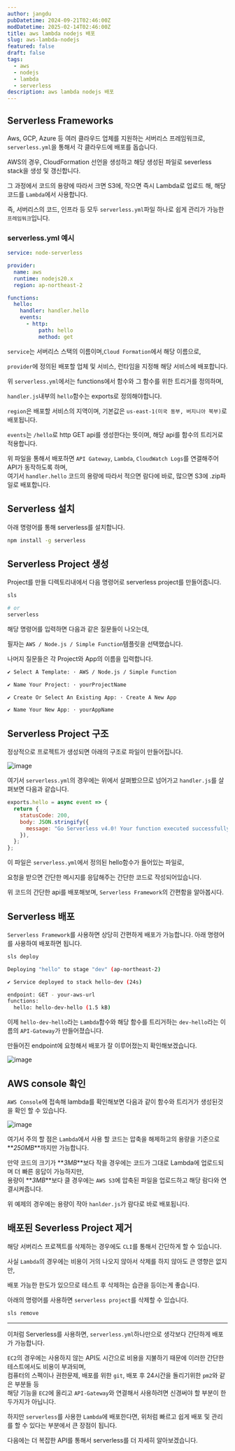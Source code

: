 ```yaml
---
author: jangdu
pubDatetime: 2024-09-21T02:46:00Z
modDatetime: 2025-02-14T02:46:00Z
title: aws lambda nodejs 배포
slug: aws-lambda-nodejs
featured: false
draft: false
tags:
  - aws
  - nodejs
  - lambda
  - serverless
description: aws lambda nodejs 배포
---
```


## Serverless Frameworks

Aws, GCP, Azure 등 여러 클라우드 업체를 지원하는 서버리스 프레임워크로, `serverless.yml`을 통해서 각 클라우드에 배포를 돕습니다.

AWS의 경우, CloudFormation 선언을 생성하고 해당 생성된 파일로 severless stack을 생성 및 갱신합니다.

그 과정에서 코드의 용량에 따라서 크면 S3에, 작으면 즉시 Lambda로 업로드 해, 해당 코드를 `Lambda`에서 사용합니다.

즉, 서버리스의 코드, 인프라 등 모두 `serverless.yml`파일 하나로 쉽게 관리가 가능한 `프레임워크`입니다.

### serverless.yml 예시

```yml
service: node-serverless

provider:
  name: aws
  runtime: nodejs20.x
  region: ap-northeast-2

functions:
  hello:
    handler: handler.hello
    events:
      - http:
          path: hello
          method: get
```

`service`는 서버리스 스택의 이름이며,`Cloud Formation`에서 해당 이름으로,

`provider`에 정의된 배포할 업체 및 서비스, 런타임을 지정해 해당 서비스에 배포합니다.

위 `serverless.yml`에서는 functions에서 함수와 그 함수를 위한 트리거를 정의하며,

`handler.js`내부의 `hello`함수는 exports로 정의해야합니다.

`region`은 배포할 서비스의 지역이며, 기본값은 `us-east-1(미국 동부, 버지니아 북부)`로 배포됩니다.

`events`는 `/hello`로 http GET api를 생성한다는 뜻이며, 해당 api를 함수의 트리거로 적용합니다.

위 파일을 통해서 배포하면 `API Gateway`, `Lambda`, `CloudWatch Logs`를 연결해주어 API가 동작하도록 하며,  
여기서 `handler.hello` 코드의 용량에 따라서 적으면 람다에 바로, 많으면 S3에 .zip파일로 배포합니다.

## Serverless 설치

아래 명령어를 통해 serverless를 설치합니다.

```bash
npm install -g serverless
```

## Serverless Project 생성

Project를 만들 디렉토리내에서 다음 명령어로 serverless project를 만들어줍니다.

```bash
sls

# or
serverless
```

해당 명령어를 입력하면 다음과 같은 질문들이 나오는데,

필자는 `AWS / Node.js / Simple Function`템플릿을 선택했습니다.

나머지 질문들은 각 Project와 App의 이름을 입력합니다.

```bash
✔ Select A Template: · AWS / Node.js / Simple Function

✔ Name Your Project: · yourProjectName

✔ Create Or Select An Existing App: · Create A New App

✔ Name Your New App: · yourAppName
```

## Serverless Project 구조

정상적으로 프로젝트가 생성되면 아래의 구조로 파일이 만들어집니다.

![image](https://github.com/jangdu/blog.jangdu.me/src/content/blog/aws/aws-lambda-nodejs/image-1.png)

여기서 `serverless.yml`의 경우에는 위에서 살펴봤으므로 넘어가고 `handler.js`를 살펴보면 다음과 같습니다.

```javascript
exports.hello = async event => {
  return {
    statusCode: 200,
    body: JSON.stringify({
      message: "Go Serverless v4.0! Your function executed successfully!",
    }),
  };
};
```

이 파일은 `serverless.yml`에서 정의된 hello함수가 들어있는 파일로,

요청을 받으면 간단한 메시지를 응답해주는 간단한 코드로 작성되어있습니다.

위 코드의 간단한 api를 배포해보며, `Serverless Framework`의 간편함을 알아봅시다.

## Serverless 배포

`Serverless Framework`를 사용하면 상당히 간편하게 배포가 가능합니다. 아래 명령어를 사용하여 배포하면 됩니다.

```bash
sls deploy

Deploying "hello" to stage "dev" (ap-northeast-2)

✔ Service deployed to stack hello-dev (24s)

endpoint: GET - your-aws-url
functions:
  hello: hello-dev-hello (1.5 kB)
```

이제 `hello-dev-hello`라는 `Lambda`함수와 해당 함수를 트리거하는 `dev-hello`라는 이름의 `API-Gateway`가 만들어졌습니다.

만들어진 endpoint에 요청해서 배포가 잘 이루어졌는지 확인해보겠습니다.

![image](https://github.com/jangdu/blog.jangdu.me/src/content/blog/aws/aws-lambda-nodejs/image-2.png)

## AWS console 확인

`AWS Console`에 접속해 lambda를 확인해보면 다음과 같이 함수와 트리거가 생성된것을 확인 할 수 있습니다.

![image](https://github.com/jangdu/blog.jangdu.me/src/content/blog/aws/aws-lambda-nodejs/image-3.png)

여기서 주의 할 점은 `Lambda`에서 사용 할 코드는 압축을 해제하고의 용량을 기준으로 **_250MB_**까지만 가능합니다.

만약 코드의 크기가 **_3MB_**보다 작을 경우에는 코드가 그대로 Lambda에 업로드되며 더 빠른 응답이 가능하지만,  
용량이 **_3MB_**보다 클 경우에는 `AWS S3`에 압축된 파일을 업로드하고 해당 람다와 연결시켜줍니다.

위 예제의 경우에는 용량이 작아 `hanlder.js`가 람다로 바로 배포됩니다.

## 배포된 Severless Project 제거

해당 서버리스 프로젝트를 삭제하는 경우에도 `CLI`를 통해서 간단하게 할 수 있습니다.

사실 `Lambda`의 경우에는 비용이 거의 나오지 않아서 삭제를 하지 않아도 큰 영향은 없지만,

배포 가능한 한도가 있으므로 테스트 후 삭제하는 습관을 등이는게 좋습니다.

아래의 명령어를 사용하면 `serverless project`를 삭제할 수 있습니다.

```bash
sls remove
```

---

이처럼 Serverless를 사용하면, `serverless.yml`하나만으로 생각보다 간단하게 배포가 가능합니다.

`EC2`의 경우에는 사용하지 않는 API도 시간으로 비용을 지불하기 때문에 이러한 간단한 테스트에서도 비용이 부과되며,  
컴퓨터의 스펙이나 권한문제, 배포를 위한 `git`, 배포 후 24시간을 돌리기위한 `pm2`와 같은 부분들 등  
해당 기능을 `EC2`에 올리고 `API-Gateway`와 연결해서 사용하려면 신경써야 할 부분이 한두가지가 아닙니다.

하지만 `serverless`를 사용한 `Lambda`에 배포한다면, 위처럼 빠르고 쉽게 배포 및 관리를 할 수 있다는 부분에서 큰 장점이 됩니다.

다음에는 더 복잡한 API를 통해서 serverless를 더 자세히 알아보겠습니다.
